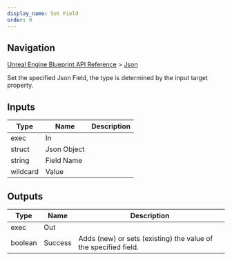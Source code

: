 ```yaml
---
display_name: Set Field
order: 9
---
```

## Navigation

[Unreal Engine Blueprint API Reference](https://dev.epicgames.com/documentation/en-us/unreal-engine/BlueprintAPI) > [Json](https://dev.epicgames.com/documentation/en-us/unreal-engine/BlueprintAPI/Json)

Set the specified Json Field, the type is determined by the input target property.

## Inputs

| Type | Name | Description |
| --- | --- | --- |
| exec | In |  |
| struct | Json Object |  |
| string | Field Name |  |
| wildcard | Value |  |

## Outputs

| Type | Name | Description |
| --- | --- | --- |
| exec | Out |  |
| boolean | Success | Adds (new) or sets (existing) the value of the specified field. |
